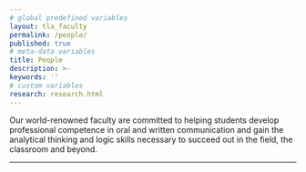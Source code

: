 ```yaml
---
# global predefined variables
layout: tla_faculty
permalink: /people/
published: true
# meta-data variables
title: People
description: >-
keywords: ''
# custom variables
research: research.html
---
```

Our world-renowned faculty are committed to helping students develop professional competence in oral and written communication and gain the analytical thinking and logic skills necessary to succeed out in the field, the classroom and beyond.

___
